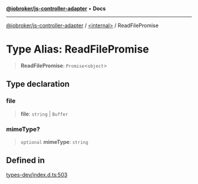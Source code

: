 [**@iobroker/js-controller-adapter**](../../README.md) • **Docs**

***

[@iobroker/js-controller-adapter](../../globals.md) / [\<internal\>](../README.md) / ReadFilePromise

# Type Alias: ReadFilePromise

> **ReadFilePromise**: `Promise`\<`object`\>

## Type declaration

### file

> **file**: `string` \| `Buffer`

### mimeType?

> `optional` **mimeType**: `string`

## Defined in

[types-dev/index.d.ts:503](https://github.com/ioBroker/ioBroker.js-controller/blob/f1ba02661ee76a492ac7f898d8736bf0a1d44d8b/packages/types-dev/index.d.ts#L503)
